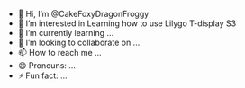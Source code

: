 - 👋 Hi, I’m @CakeFoxyDragonFroggy
- 👀 I’m interested in Learning how to use Lilygo T-display S3
- 🌱 I’m currently learning ...
- 💞️ I’m looking to collaborate on ...
- 📫 How to reach me ...
- 😄 Pronouns: ...
- ⚡ Fun fact: ...

<!---
CakeFoxyDragonFroggy/CakeFoxyDragonFroggy is a ✨ special ✨ repository because its `README.md` (this file) appears on your GitHub profile.
You can click the Preview link to take a look at your changes.
--->
